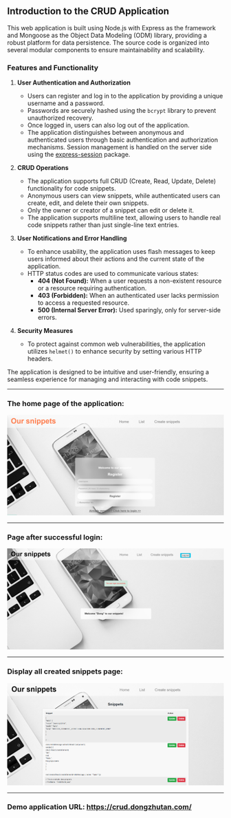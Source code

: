 ## Introduction to the CRUD Application

This web application is built using Node.js with Express as the framework and Mongoose as the Object Data Modeling (ODM) library, providing a robust platform for data persistence. The source code is organized into several modular components to ensure maintainability and scalability.

### Features and Functionality

1. **User Authentication and Authorization**
   - Users can register and log in to the application by providing a unique username and a password.
   - Passwords are securely hashed using the `bcrypt` library to prevent unauthorized recovery.
   - Once logged in, users can also log out of the application.
   - The application distinguishes between anonymous and authenticated users through basic authentication and authorization mechanisms. Session management is handled on the server side using the [express-session](https://www.npmjs.com/package/express-session) package.

2. **CRUD Operations**
   - The application supports full CRUD (Create, Read, Update, Delete) functionality for code snippets.
   - Anonymous users can view snippets, while authenticated users can create, edit, and delete their own snippets.
   - Only the owner or creator of a snippet can edit or delete it.
   - The application supports multiline text, allowing users to handle real code snippets rather than just single-line text entries.

3. **User Notifications and Error Handling**
   - To enhance usability, the application uses flash messages to keep users informed about their actions and the current state of the application.
   - HTTP status codes are used to communicate various states:
     - **404 (Not Found):** When a user requests a non-existent resource or a resource requiring authentication.
     - **403 (Forbidden):** When an authenticated user lacks permission to access a requested resource.
     - **500 (Internal Server Error):** Used sparingly, only for server-side errors.

4. **Security Measures**
   - To protect against common web vulnerabilities, the application utilizes `helmet()` to enhance security by setting various HTTP headers.

The application is designed to be intuitive and user-friendly, ensuring a seamless experience for managing and interacting with code snippets.

***
### The home page of the application:
 ![Home Page](public/image/home-page-readme.png)

***

### Page after successful login:
![After login Page](public/image/after-login-readme.png)

***

### Display all created snippets page:
![After login Page](public/image/all-snippets-readme.png)

***

### Demo application URL: **https://crud.dongzhutan.com/**
